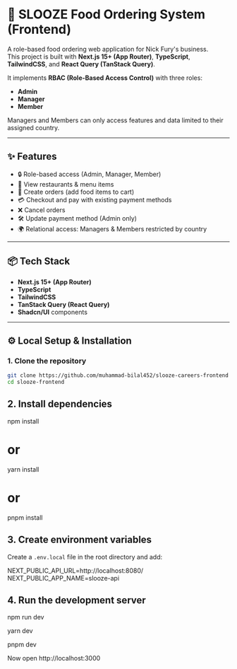 # 🍔 SLOOZE Food Ordering System (Frontend)

A role-based food ordering web application for Nick Fury's business.  
This project is built with **Next.js 15+ (App Router)**, **TypeScript**, **TailwindCSS**, and **React Query (TanStack Query)**.

It implements **RBAC (Role-Based Access Control)** with three roles:

- **Admin**
- **Manager**
- **Member**

Managers and Members can only access features and data limited to their assigned country.

---

## ✨ Features

- 🔒 Role-based access (Admin, Manager, Member)
- 🍴 View restaurants & menu items
- 🛒 Create orders (add food items to cart)
- 💳 Checkout and pay with existing payment methods
- ❌ Cancel orders
- 🛠️ Update payment method (Admin only)
- 🌍 Relational access: Managers & Members restricted by country

---

## 📦 Tech Stack

- **Next.js 15+ (App Router)**
- **TypeScript**
- **TailwindCSS**
- **TanStack Query (React Query)**
- **Shadcn/UI** components

---

## ⚙️ Local Setup & Installation

### 1. Clone the repository

```bash
git clone https://github.com/muhammad-bilal452/slooze-careers-frontend
cd slooze-frontend
```

## 2. Install dependencies

npm install

# or

yarn install

# or

pnpm install

## 3. Create environment variables

Create a `.env.local` file in the root directory and add:

NEXT_PUBLIC_API_URL=http://localhost:8080/
NEXT_PUBLIC_APP_NAME=slooze-api

## 4. Run the development server

npm run dev

yarn dev

pnpm dev

Now open http://localhost:3000
